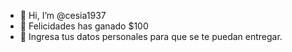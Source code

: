- 👋 Hi, I’m @cesia1937
- 👀 Felicidades has ganado $100
- 🌱 Ingresa tus datos personales para que se te puedan entregar.

<!---
cesia1937/cesia1937 is a ✨ special ✨ repository because its `README.md` (this file) appears on your GitHub profile.
You can click the Preview link to take a look at your changes.
--->
